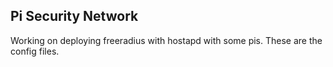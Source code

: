 Pi Security Network
-------------------

Working on deploying freeradius with hostapd with some pis.  These are the
config files.
